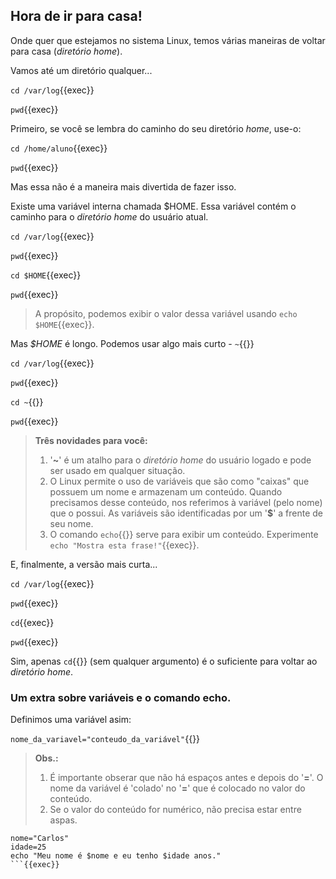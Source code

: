 ## Hora de ir para casa!
Onde quer que estejamos no sistema Linux, temos várias maneiras de voltar para casa (_diretório home_). 

Vamos até um diretório qualquer...

`cd /var/log`{{exec}}

`pwd`{{exec}}

Primeiro, se você se lembra do caminho do seu diretório _home_, use-o:

`cd /home/aluno`{{exec}}

`pwd`{{exec}}

Mas essa não é a maneira mais divertida de fazer isso.

Existe uma variável interna chamada $HOME. Essa variável contém o caminho para o _diretório home_ do usuário atual.

`cd /var/log`{{exec}}

`pwd`{{exec}}

`cd $HOME`{{exec}}

`pwd`{{exec}}

>A propósito, podemos exibir o valor dessa variável usando `echo $HOME`{{exec}}. 

Mas _$HOME_ é longo. Podemos usar algo mais curto - `~`{{}}

`cd /var/log`{{exec}}

`pwd`{{exec}}

`cd ~`{{}}

`pwd`{{exec}}

>**Três novidades para você:**
>1. '**~**' é um atalho para o _diretório home_ do usuário logado e pode ser usado em qualquer situação.
>2. O Linux permite o uso de variáveis que são como "caixas" que possuem um nome e armazenam um conteúdo. Quando precisamos desse conteúdo, nos referimos à variável (pelo nome) que o possui. As variáveis são identificadas por um '**$**' a frente de seu nome.
>3. O comando `echo`{{}} serve para exibir um conteúdo. Experimente `echo "Mostra esta frase!"`{{exec}}.

E, finalmente, a versão mais curta...

`cd /var/log`{{exec}}

`pwd`{{exec}}

`cd`{{exec}}

`pwd`{{exec}}

Sim, apenas `cd`{{}} (sem qualquer argumento) é o suficiente para voltar ao _diretório home_.

### Um extra sobre variáveis e o comando echo.
Definimos uma variável asim:

`nome_da_variavel="conteudo_da_variável"`{{}}

>**Obs.:**
>1. É importante obserar que não há espaços antes e depois do '**=**'. O nome da variável é 'colado' no '**=**' que é colocado no valor do conteúdo.
>2. Se o valor do conteúdo for numérico, não precisa estar entre aspas.

```
nome="Carlos"
idade=25
echo "Meu nome é $nome e eu tenho $idade anos."
```{{exec}}
